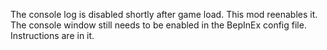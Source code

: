 The console log is disabled shortly after game load. This mod reenables it. The console window still needs to be enabled in the BepInEx config file. Instructions are in it.
